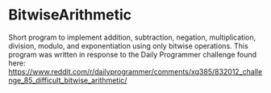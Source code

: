 # BitwiseArithmetic

Short program to implement addition, subtraction, negation, multiplication, division, modulo, and exponentiation using only bitwise operations. This program was written in response to the Daily Programmer challenge found here: https://www.reddit.com/r/dailyprogrammer/comments/xq385/832012_challenge_85_difficult_bitwise_arithmetic/
